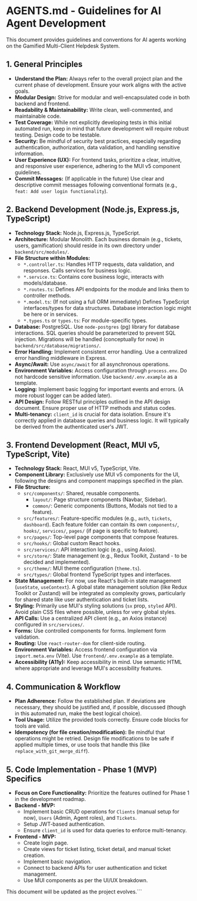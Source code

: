 # AGENTS.md - Guidelines for AI Agent Development

This document provides guidelines and conventions for AI agents working on the Gamified Multi-Client Helpdesk System.

## 1. General Principles

*   **Understand the Plan:** Always refer to the overall project plan and the current phase of development. Ensure your work aligns with the active goals.
*   **Modular Design:** Strive for modular and well-encapsulated code in both backend and frontend.
*   **Readability & Maintainability:** Write clean, well-commented, and maintainable code.
*   **Test Coverage:** While not explicitly developing tests in this initial automated run, keep in mind that future development will require robust testing. Design code to be testable.
*   **Security:** Be mindful of security best practices, especially regarding authentication, authorization, data validation, and handling sensitive information.
*   **User Experience (UX):** For frontend tasks, prioritize a clear, intuitive, and responsive user experience, adhering to the MUI v5 component guidelines.
*   **Commit Messages:** (If applicable in the future) Use clear and descriptive commit messages following conventional formats (e.g., `feat: Add user login functionality`).

## 2. Backend Development (Node.js, Express.js, TypeScript)

*   **Technology Stack:** Node.js, Express.js, TypeScript.
*   **Architecture:** Modular Monolith. Each business domain (e.g., tickets, users, gamification) should reside in its own directory under `backend/src/modules/`.
*   **File Structure within Modules:**
    *   `*.controller.ts`: Handles HTTP requests, data validation, and responses. Calls services for business logic.
    *   `*.service.ts`: Contains core business logic, interacts with models/database.
    *   `*.routes.ts`: Defines API endpoints for the module and links them to controller methods.
    *   `*.model.ts`: (If not using a full ORM immediately) Defines TypeScript interfaces/types for data structures. Database interaction logic might be here or in services.
    *   `*.types.ts` or `types.ts`: For module-specific types.
*   **Database:** PostgreSQL. Use `node-postgres` (pg) library for database interactions. SQL queries should be parameterized to prevent SQL injection. Migrations will be handled (conceptually for now) in `backend/src/database/migrations/`.
*   **Error Handling:** Implement consistent error handling. Use a centralized error handling middleware in Express.
*   **Async/Await:** Use `async/await` for all asynchronous operations.
*   **Environment Variables:** Access configuration through `process.env`. Do not hardcode sensitive information. Use `backend/.env.example` as a template.
*   **Logging:** Implement basic logging for important events and errors. (A more robust logger can be added later).
*   **API Design:** Follow RESTful principles outlined in the API design document. Ensure proper use of HTTP methods and status codes.
*   **Multi-tenancy:** `client_id` is crucial for data isolation. Ensure it's correctly applied in database queries and business logic. It will typically be derived from the authenticated user's JWT.

## 3. Frontend Development (React, MUI v5, TypeScript, Vite)

*   **Technology Stack:** React, MUI v5, TypeScript, Vite.
*   **Component Library:** Exclusively use MUI v5 components for the UI, following the designs and component mappings specified in the plan.
*   **File Structure:**
    *   `src/components/`: Shared, reusable components.
        *   `layout/`: Page structure components (Navbar, Sidebar).
        *   `common/`: Generic components (Buttons, Modals not tied to a feature).
    *   `src/features/`: Feature-specific modules (e.g., `auth`, `tickets`, `dashboard`). Each feature folder can contain its own `components/`, `hooks/`, `services/`, `pages/` (if page is specific to feature).
    *   `src/pages/`: Top-level page components that compose features.
    *   `src/hooks/`: Global custom React hooks.
    *   `src/services/`: API interaction logic (e.g., using Axios).
    *   `src/store/`: State management (e.g., Redux Toolkit, Zustand - to be decided and implemented).
    *   `src/theme/`: MUI theme configuration (`theme.ts`).
    *   `src/types/`: Global frontend TypeScript types and interfaces.
*   **State Management:** For now, use React's built-in state management (`useState`, `useContext`). A global state management solution (like Redux Toolkit or Zustand) will be integrated as complexity grows, particularly for shared state like user authentication and ticket lists.
*   **Styling:** Primarily use MUI's styling solutions (`sx` prop, `styled` API). Avoid plain CSS files where possible, unless for very global styles.
*   **API Calls:** Use a centralized API client (e.g., an Axios instance) configured in `src/services/`.
*   **Forms:** Use controlled components for forms. Implement form validation.
*   **Routing:** Use `react-router-dom` for client-side routing.
*   **Environment Variables:** Access frontend configuration via `import.meta.env` (Vite). Use `frontend/.env.example` as a template.
*   **Accessibility (A11y):** Keep accessibility in mind. Use semantic HTML where appropriate and leverage MUI's accessibility features.

## 4. Communication & Workflow

*   **Plan Adherence:** Follow the established plan. If deviations are necessary, they should be justified and, if possible, discussed (though in this automated run, make the best logical choice).
*   **Tool Usage:** Utilize the provided tools correctly. Ensure code blocks for tools are valid.
*   **Idempotency (for file creation/modification):** Be mindful that operations might be retried. Design file modifications to be safe if applied multiple times, or use tools that handle this (like `replace_with_git_merge_diff`).

## 5. Code Implementation - Phase 1 (MVP) Specifics

*   **Focus on Core Functionality:** Prioritize the features outlined for Phase 1 in the development roadmap.
*   **Backend - MVP:**
    *   Implement basic CRUD operations for `Clients` (manual setup for now), `Users` (Admin, Agent roles), and `Tickets`.
    *   Setup JWT-based authentication.
    *   Ensure `client_id` is used for data queries to enforce multi-tenancy.
*   **Frontend - MVP:**
    *   Create login page.
    *   Create views for ticket listing, ticket detail, and manual ticket creation.
    *   Implement basic navigation.
    *   Connect to backend APIs for user authentication and ticket management.
    *   Use MUI components as per the UI/UX breakdown.

This document will be updated as the project evolves.```
